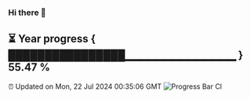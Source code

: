 ### Hi there 👋
⏳ Year progress { ████████████████▁▁▁▁▁▁▁▁▁▁▁▁▁▁ } 55.47 %
---
⏰ Updated on Mon, 22 Jul 2024 00:35:06 GMT
![Progress Bar CI](https://github.com/Moyi321/Moyi321/workflows/Progress%20Bar%20CI/badge.svg)
